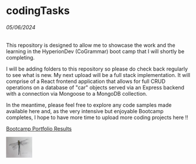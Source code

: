 # codingTasks

<h6>05/06/2024</h6>

This repository is designed to allow me to showcase the work and the learning in the HyperionDev (CoGrammar) boot camp that I will shortly be completing.

I will be adding folders to this repository so please do check back regularly to see what is new. My next upload will be a full stack implementation. It will comprise of a React frontend application that allows for full CRUD operations on a database of "car" objects served via an Express backend with a connection via Mongoose to a MongoDB collection.

In the meantime, please feel free to explore any code samples made available here and, as the very intensive but enjoyable Bootcamp completes, I hope to have more time to upload more coding projects here !! 

[Bootcamp Portfolio Results](https://www.hyperiondev.com/portfolio/AH24020013978/)

<img src="/Images/Dragonfly.jpg" width="14%" alt="Dragonfly">
